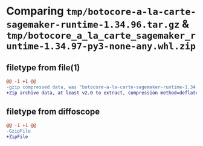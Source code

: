 # Comparing `tmp/botocore-a-la-carte-sagemaker-runtime-1.34.96.tar.gz` & `tmp/botocore_a_la_carte_sagemaker_runtime-1.34.97-py3-none-any.whl.zip`

## filetype from file(1)

```diff
@@ -1 +1 @@
-gzip compressed data, was "botocore-a-la-carte-sagemaker-runtime-1.34.96.tar", last modified: Thu May  2 01:01:37 2024, max compression
+Zip archive data, at least v2.0 to extract, compression method=deflate
```

## filetype from diffoscope

```diff
@@ -1 +1 @@
-GzipFile
+ZipFile
```

